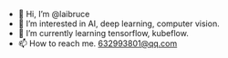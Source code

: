- 👋 Hi, I’m @laibruce
- 👀 I’m interested in AI, deep learning, computer vision.
- 🌱 I’m currently learning tensorflow, kubeflow.
- 📫 How to reach me. 632993801@qq.com

<!---
laibruce/laibruce is a ✨ special ✨ repository because its `README.md` (this file) appears on your GitHub profile.
You can click the Preview link to take a look at your changes.
--->
